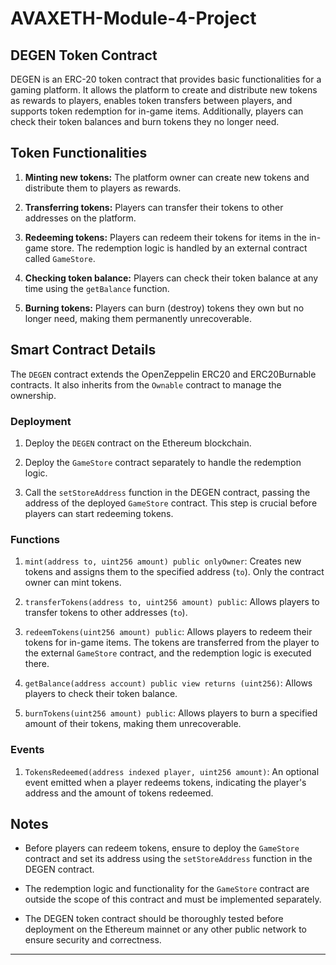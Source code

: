 # AVAXETH-Module-4-Project

## DEGEN Token Contract

DEGEN is an ERC-20 token contract that provides basic functionalities for a gaming platform. It allows the platform to create and distribute new tokens as rewards to players, enables token transfers between players, and supports token redemption for in-game items. Additionally, players can check their token balances and burn tokens they no longer need.

## Token Functionalities

1. **Minting new tokens:** The platform owner can create new tokens and distribute them to players as rewards.

2. **Transferring tokens:** Players can transfer their tokens to other addresses on the platform.

3. **Redeeming tokens:** Players can redeem their tokens for items in the in-game store. The redemption logic is handled by an external contract called `GameStore`.

4. **Checking token balance:** Players can check their token balance at any time using the `getBalance` function.

5. **Burning tokens:** Players can burn (destroy) tokens they own but no longer need, making them permanently unrecoverable.

## Smart Contract Details

The `DEGEN` contract extends the OpenZeppelin ERC20 and ERC20Burnable contracts. It also inherits from the `Ownable` contract to manage the ownership.

### Deployment

1. Deploy the `DEGEN` contract on the Ethereum blockchain.

2. Deploy the `GameStore` contract separately to handle the redemption logic.

3. Call the `setStoreAddress` function in the DEGEN contract, passing the address of the deployed `GameStore` contract. This step is crucial before players can start redeeming tokens.

### Functions

1. `mint(address to, uint256 amount) public onlyOwner`: Creates new tokens and assigns them to the specified address (`to`). Only the contract owner can mint tokens.

2. `transferTokens(address to, uint256 amount) public`: Allows players to transfer tokens to other addresses (`to`).

3. `redeemTokens(uint256 amount) public`: Allows players to redeem their tokens for in-game items. The tokens are transferred from the player to the external `GameStore` contract, and the redemption logic is executed there.

4. `getBalance(address account) public view returns (uint256)`: Allows players to check their token balance.

5. `burnTokens(uint256 amount) public`: Allows players to burn a specified amount of their tokens, making them unrecoverable.

### Events

1. `TokensRedeemed(address indexed player, uint256 amount)`: An optional event emitted when a player redeems tokens, indicating the player's address and the amount of tokens redeemed.

## Notes

- Before players can redeem tokens, ensure to deploy the `GameStore` contract and set its address using the `setStoreAddress` function in the DEGEN contract.

- The redemption logic and functionality for the `GameStore` contract are outside the scope of this contract and must be implemented separately.

- The DEGEN token contract should be thoroughly tested before deployment on the Ethereum mainnet or any other public network to ensure security and correctness.

---
